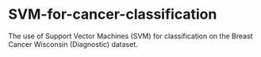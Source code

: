 # SVM-for-cancer-classification
The use of Support Vector Machines (SVM) for classification on the Breast Cancer Wisconsin (Diagnostic) dataset.
